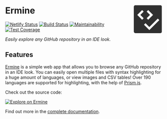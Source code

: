 # Ermine  <a href="https://ermine.netlify.com"><img src="https://raw.githubusercontent.com/JanMalch/ermine/master/.github/SOCIAL_PREVIEW/ermine-logo-141x141.png" width="90" height="90" align="right"></a>  

[![Netlify Status](https://api.netlify.com/api/v1/badges/f2357bcb-5919-4809-96a2-5770e88d97db/deploy-status)](https://app.netlify.com/sites/ermine/deploys)
[![Build Status](https://travis-ci.org/JanMalch/ermine.svg?branch=master)](https://travis-ci.org/JanMalch/ermine)
[![Maintainability](https://api.codeclimate.com/v1/badges/b04281b3b88c9a655db5/maintainability)](https://codeclimate.com/github/JanMalch/ermine)
[![Test Coverage](https://api.codeclimate.com/v1/badges/b04281b3b88c9a655db5/test_coverage)](https://codeclimate.com/github/JanMalch/ermine) 
  
<i>Easily explore any GitHub repository in an IDE look.</i>

## Features

[Ermine](https://ermine.netlify.com/) is a simple web app that allows you to browse any GitHub repository in an IDE look.
You can easily open multiple files with syntax highlighting for a huge amount of languages, or view images and CSV tables!
Over 190 languages are supported for highlighting, with the help of [Prism.js](https://prismjs.com/).

Check out the source code:

[![Explore on Ermine](https://img.shields.io/badge/Explore%20with-Ermine-blue)](https://ermine.netlify.com/view?url=JanMalch/ermine)

Find out more in the [complete documentation](https://janmalch.github.io/ermine/).
